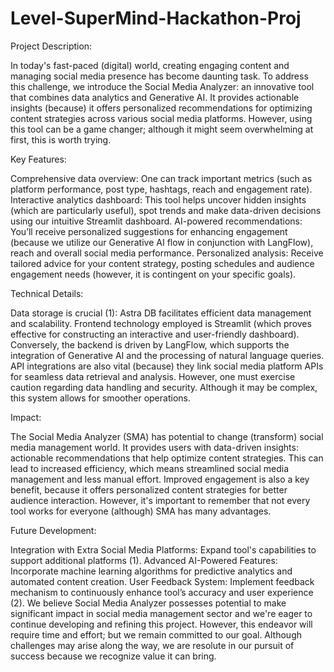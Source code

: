 # Level-SuperMind-Hackathon-Proj
 
Project Description:

In today's fast-paced (digital) world, creating engaging content and managing social media presence has become daunting task. To address this challenge, we introduce the Social Media Analyzer: an innovative tool that combines data analytics and Generative AI. It provides actionable insights (because) it offers personalized recommendations for optimizing content strategies across various social media platforms. However, using this tool can be a game changer; although it might seem overwhelming at first, this is worth trying.

Key Features:

Comprehensive data overview: One can track important metrics (such as platform performance, post type, hashtags, reach and engagement rate). Interactive analytics dashboard: This tool helps uncover hidden insights (which are particularly useful), spot trends and make data-driven decisions using our intuitive Streamlit dashboard. AI-powered recommendations: You’ll receive personalized suggestions for enhancing engagement (because we utilize our Generative AI flow in conjunction with LangFlow), reach and overall social media performance. Personalized analysis: Receive tailored advice for your content strategy, posting schedules and audience engagement needs (however, it is contingent on your specific goals).

Technical Details:

Data storage is crucial (1): Astra DB facilitates efficient data management and scalability. Frontend technology employed is Streamlit (which proves effective for constructing an interactive and user-friendly dashboard). Conversely, the backend is driven by LangFlow, which supports the integration of Generative AI and the processing of natural language queries. API integrations are also vital (because) they link social media platform APIs for seamless data retrieval and analysis. However, one must exercise caution regarding data handling and security. Although it may be complex, this system allows for smoother operations.

Impact:

The Social Media Analyzer (SMA) has potential to change (transform) social media management world. It provides users with data-driven insights: actionable recommendations that help optimize content strategies. This can lead to increased efficiency, which means streamlined social media management and less manual effort. Improved engagement is also a key benefit, because it offers personalized content strategies for better audience interaction. However, it's important to remember that not every tool works for everyone (although) SMA has many advantages.

Future Development:

Integration with Extra Social Media Platforms: Expand tool's capabilities to support additional platforms (1). Advanced AI-Powered Features: Incorporate machine learning algorithms for predictive analytics and automated content creation. User Feedback System: Implement feedback mechanism to continuously enhance tool’s accuracy and user experience (2). We believe Social Media Analyzer possesses potential to make significant impact in social media management sector and we're eager to continue developing and refining this project. However, this endeavor will require time and effort; but we remain committed to our goal. Although challenges may arise along the way, we are resolute in our pursuit of success because we recognize value it can bring.



